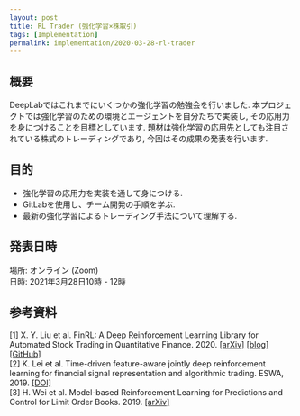 ```yaml
---
layout: post
title: RL Trader (強化学習×株取引)
tags: [Implementation]
permalink: implementation/2020-03-28-rl-trader
---
```


## 概要
DeepLabではこれまでにいくつかの強化学習の勉強会を行いました. 本プロジェクトでは強化学習のための環境とエージェントを自分たちで実装し, その応用力を身につけることを目標としています. 題材は強化学習の応用先としても注目されている株式のトレーディングであり, 今回はその成果の発表を行います.

## 目的
- 強化学習の応用力を実装を通して身につける.
- GitLabを使用し、チーム開発の手順を学ぶ.
- 最新の強化学習によるトレーディング手法について理解する.

## 発表日時
場所: オンライン (Zoom) \
日時: 2021年3月28日10時 - 12時

## 参考資料
[1] X. Y. Liu et al. FinRL: A Deep Reinforcement Learning Library for Automated Stock Trading in Quantitative Finance. 2020. [[arXiv]](https://arxiv.org/abs/2011.09607) [[blog]](https://towardsdatascience.com/deep-reinforcement-learning-for-automated-stock-trading-f1dad0126a02) [[GitHub]](https://github.com/AI4Finance-LLC/FinRL-Library) \
[2] K. Lei et al. Time-driven feature-aware jointly deep reinforcement learning for financial signal representation and algorithmic trading. ESWA, 2019. [[DOI]](https://doi.org/10.1016/j.eswa.2019.112872) \
[3] H. Wei et al. Model-based Reinforcement Learning for Predictions and Control for Limit Order Books. 2019. [[arXiv]](https://arxiv.org/abs/1910.03743)